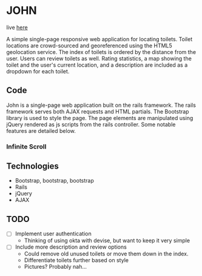# JOHN
live [here](https://evening-gorge-10795.herokuapp.com)

A simple single-page responsive web application for locating toilets. Toilet locations are crowd-sourced and georeferenced using the HTML5 geolocation service. The index of toilets is ordered by the distance from the user. Users can review toilets as well. Rating statistics, a map showing the toilet and the user's current location, and a description are included as a dropdown for each toilet.

## Code
John is a single-page web application built on the rails framework. The rails framework serves both AJAX requests and HTML partials. The Bootstrap library is used to style the page. The page elements are manipulated using jQuery rendered as js scripts from the rails controller. Some notable features are detailed below.

### Infinite Scroll

## Technologies
  * Bootstrap, bootstrap, bootstrap
  * Rails
  * jQuery
  * AJAX

## TODO
- [ ] Implement user authentication
  * Thinking of using okta with devise, but want to keep it very simple
- [ ] Include more description and review options
  * Could remove old unused toilets or move them down in the index.
  * Differentiate toilets further based on style
  * Pictures? Probably nah...

  
